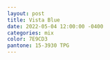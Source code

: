 ```yaml
---
layout: post
title: Vista Blue
date: 2022-05-04 12:00:00 -0400
categories: mix
color: 7E9CD3
pantone: 15-3930 TPG
---
```

